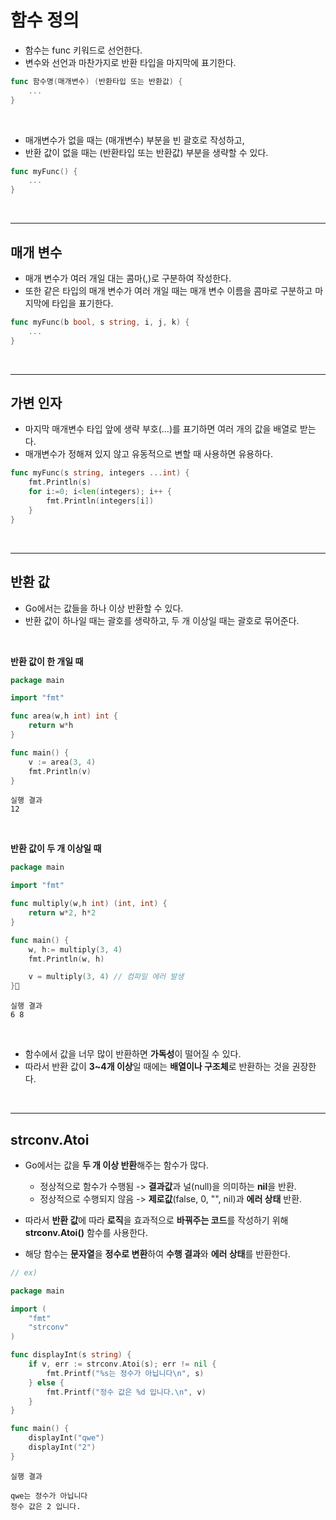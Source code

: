 # **함수 정의**
- 함수는 func 키워드로 선언한다.
- 변수와 선언과 마찬가지로 반환 타입을 마지막에 표기한다.
~~~go
func 함수명(매개변수) (반환타입 또는 반환값) {
    ...
}
~~~

<br>

- 매개변수가 없을 때는 (매개변수) 부분을 빈 괄호로 작성하고,
- 반환 값이 없을 때는 (반환타입 또는 반환값) 부분을 생략할 수 있다.
~~~go
func myFunc() {
    ...
}
~~~

<br>

---
## **매개 변수**
- 매개 변수가 여러 개일 대는 콤마(,)로 구분하여 작성한다.
- 또한 같은 타입의 매개 변수가 여러 개일 때는 매개 변수 이름을 콤마로 구분하고 마지막에 타입을 표기한다.
~~~go
func myFunc(b bool, s string, i, j, k) {
    ...
}
~~~

<br>

---
## **가변 인자**
- 마지막 매개변수 타입 앞에 생략 부호(...)를 표기하면 여러 개의 값을 배열로 받는다.
- 매개변수가 정해져 있지 않고 유동적으로 변할 때 사용하면 유용하다.
~~~go
func myFunc(s string, integers ...int) {
    fmt.Println(s)
    for i:=0; i<len(integers); i++ {
        fmt.Println(integers[i])
    }
}
~~~

<br>

---
## **반환 값**
- Go에서는 값들을 하나 이상 반환할 수 있다.
- 반환 값이 하나일 때는 괄호를 생략하고, 두 개 이상일 때는 괄호로 묶어준다.  
<br>

**반환 값이 한 개일 때**
~~~go
package main

import "fmt"

func area(w,h int) int {
    return w*h
}

func main() {
    v := area(3, 4)
    fmt.Println(v)
}
~~~
~~~
실행 결과
12
~~~
<br>

**반환 값이 두 개 이상일 때**
~~~go
package main

import "fmt"

func multiply(w,h int) (int, int) {
    return w*2, h*2
}

func main() {
    w, h:= multiply(3, 4)
    fmt.Println(w, h)

    v = multiply(3, 4) // 컴파일 에러 발생
}
~~~
~~~
실행 결과
6 8
~~~

<br>

- 함수에서 값을 너무 많이 반환하면 **가독성**이 떨어질 수 있다.
- 따라서 반환 값이 **3~4개 이상**일 때에는 **배열이나 구조체**로 반환하는 것을 권장한다.

<br>

---
## **strconv.Atoi**
- Go에서는 값을 **두 개 이상 반환**해주는 함수가 많다.
    - 정상적으로 함수가 수행됨 -> **결과값**과 널(null)을 의미하는 **nil**을 반환.
    - 정상적으로 수행되지 않음 -> **제로값**(false, 0, "", nil)과 **에러 상태** 반환.

- 따라서 **반환 값**에 따라 **로직**을 효과적으로 **바꿔주는 코드**를 작성하기 위해 **strconv.Atoi()** 함수를 사용한다.
- 해당 함수는 **문자열**을 **정수로 변환**하여 **수행 결과**와 **에러 상태**를 반환한다.

~~~go
// ex)

package main

import (
	"fmt"
	"strconv"
)

func displayInt(s string) {
	if v, err := strconv.Atoi(s); err != nil {
		fmt.Printf("%s는 정수가 아닙니다\n", s)
	} else {
		fmt.Printf("정수 값은 %d 입니다.\n", v)
	}
}

func main() {
	displayInt("qwe")
	displayInt("2")
}
~~~
~~~
실행 결과

qwe는 정수가 아닙니다
정수 값은 2 입니다.
~~~
